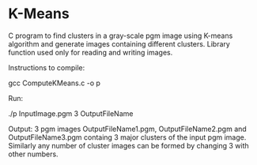 # K-Means
C program to find clusters in a gray-scale pgm image using K-means algorithm and generate images containing different clusters. Library function used only for reading and writing images.

Instructions to compile: 

gcc ComputeKMeans.c -o p

Run: 

./p InputImage.pgm 3 OutputFileName

Output: 
3 pgm images OutputFileName1.pgm, OutputFileName2.pgm and OutputFileName3.pgm containg 3 major clusters of the input pgm image.
Similarly any number of cluster images can be formed by changing 3 with other numbers.
